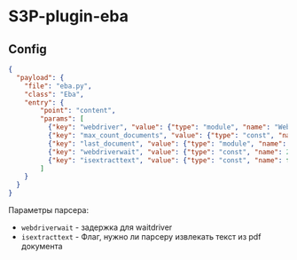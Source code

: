 # S3P-plugin-eba



## Config

```json
{
  "payload": {
    "file": "eba.py",
    "class": "Eba",
    "entry": {
        "point": "content",
        "params": [
          {"key": "webdriver", "value": {"type": "module", "name": "WebDriver", "bus": true}},
          {"key": "max_count_documents", "value": {"type": "const", "name": 9999}},
          {"key": "last_document", "value": {"type": "module", "name": "LastDocumentBySrc", "bus": true, "params": {}}}, 
          {"key": "webdriverwait", "value": {"type": "const", "name": 20}},
          {"key": "isextracttext", "value": {"type": "const", "name": false}}
        ]
    }
  } 
}
```

Параметры парсера:
- `webdriverwait` - задержка для waitdriver
- `isextracttext` - Флаг, нужно ли парсеру извлекать текст из pdf документа